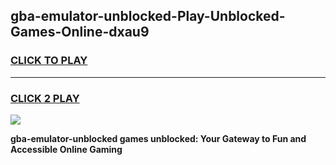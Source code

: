 
## gba-emulator-unblocked-Play-Unblocked-Games-Online-dxau9
<h3>
<a href="https://premium76.site?title=gba-emulator-unblocked&ref=25A">CLICK TO PLAY</a></h3>
<hr>

<h3>
<a href="https://premium76.site?title=gba-emulator-unblocked&ref=25A">CLICK 2 PLAY</a>
  
</h3>

<a href="https://premium76.site?title=gba-emulator-unblocked&ref=25A"><img src="https://clearcache.store/games.png"></a>


**gba-emulator-unblocked games unblocked: Your Gateway to Fun and Accessible Online Gaming**
